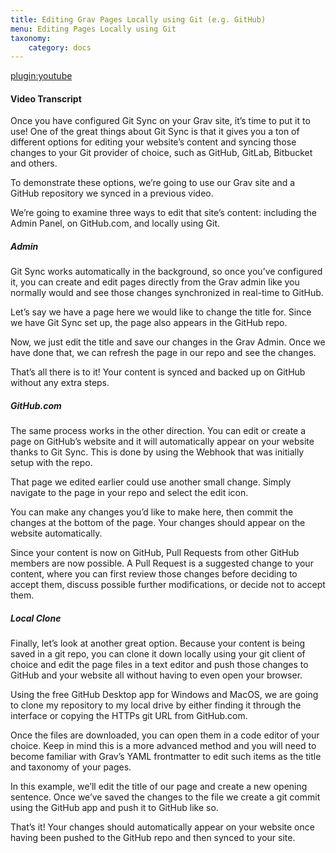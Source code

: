 ```yaml
---
title: Editing Grav Pages Locally using Git (e.g. GitHub)
menu: Editing Pages Locally using Git
taxonomy:
    category: docs
---
```


[plugin:youtube](https://www.youtube.com/watch?v=f4QMU1WVu10)

#### Video Transcript

Once you have configured Git Sync on your Grav site, it’s time to put it to use! One of the great things about Git Sync is that it gives you a ton of different options for editing your website’s content and syncing those changes to your Git provider of choice, such as GitHub, GitLab, Bitbucket and others.

To demonstrate these options, we’re going to use our Grav site and a GitHub repository we synced in a previous video.

We’re going to examine three ways to edit that site’s content: including  the Admin Panel, on GitHub.com, and locally using Git.

##### Admin
Git Sync works automatically in the background, so once you’ve configured it, you can create and edit pages directly from the Grav admin like you normally would and see those changes synchronized in real-time to GitHub.

Let’s say we have a page here we would like to change the title for. Since we have Git Sync set up, the page also appears in the GitHub repo.

Now, we just edit the title and save our changes in the Grav Admin. Once we have done that, we can refresh the page in our repo and see the changes.

That’s all there is to it! Your content is synced and backed up on GitHub without any extra steps.

##### GitHub.com
The same process works in the other direction. You can edit or create a page on GitHub’s website and it will automatically appear on your website thanks to Git Sync. This is done by using the Webhook that was initially setup with the repo.

That page we edited earlier could use another small change. Simply navigate to the page in your repo and select the edit icon.

You can make any changes you’d like to make here, then commit the changes at the bottom of the page. Your changes should appear on the website automatically.

Since your content is now on GitHub, Pull Requests from other GitHub members are now possible. A Pull Request is a suggested change to your content, where you can first review those changes before deciding to accept them, discuss possible further modifications, or decide not to accept them.

##### Local Clone
Finally, let’s look at another great option. Because your content is being saved in a git repo, you can clone it down locally using your git client of choice and edit the page files in a text editor and push those changes to GitHub and your website all without having to even open your browser.

Using the free GitHub Desktop app for Windows and MacOS, we are going to clone my repository to my local drive by either finding it through the interface or copying the HTTPs git URL from GitHub.com.

Once the files are downloaded, you can open them in a code editor of your choice. Keep in mind this is a more advanced method and you will need to become familiar with Grav’s YAML frontmatter to edit such items as the title and taxonomy of your pages.

In this example, we’ll edit the title of our page and create a new opening sentence. Once we’ve saved the changes to the file we create a git commit using the GitHub app and push it to GitHub like so.

That’s it! Your changes should automatically appear on your website once having been pushed to the GitHub repo and then synced to your site.
